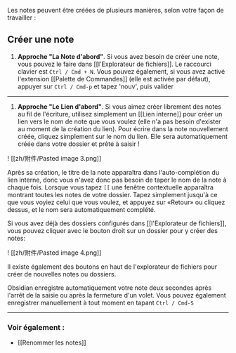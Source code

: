 Les notes peuvent être créées de plusieurs manières, selon votre façon de travailler :

## Créer une note

1. **Approche "La Note d'abord"**. Si vous avez besoin de créer une note, vous pouvez le faire dans [[l'Explorateur de fichiers]]. Le raccourci clavier est `Ctrl / Cmd + N`. Vous pouvez également, si vous avez activé l'extension [[Palette de Commandes]] (elle est activée par défaut), appuyer sur `Ctrl / Cmd-p` et tapez 'nouv', puis valider
**********
 
1. **Approche "Le Lien d'abord"**. Si vous aimez créer librement des notes au fil de l'écriture, utilisez simplement un [[Lien interne]] pour créer un lien vers le nom de note que vous voulez (elle n'a pas besoin d'exister au moment de la création du lien). Pour écrire dans la note nouvellement créée, cliquez simplement sur le nom du lien. Elle sera automatiquement créée dans votre dossier et prête à saisir !

! [[zh/附件/Pasted image 3.png]]

Après sa création, le titre de la note apparaîtra dans l'auto-complétion du lien interne, donc vous n'avez donc pas besoin de taper le nom de la note à chaque fois. Lorsque vous tapez `[[` une fenêtre contextuelle apparaîtra montrant toutes les notes de votre dossier. Tapez simplement jusqu'à ce que vous voyiez celui que vous voulez, et appuyez sur «Retour» ou cliquez dessus, et le nom sera automatiquement complété.

Si vous avez déjà des dossiers configurés dans [[l'Explorateur de fichiers]], vous pouvez cliquer avec le bouton droit sur un dossier pour y créer des notes:

! [[zh/附件/Pasted image 4.png]]

Il existe également des boutons en haut de l'explorateur de fichiers pour créer de nouvelles notes ou dossiers.

Obsidian enregistre automatiquement votre note deux secondes après l'arrêt de la saisie ou après la fermeture d'un volet. Vous pouvez également enregistrer manuellement à tout moment en tapant `Ctrl / Cmd-S`   

---

### Voir également :

- [[Renommer les notes]]